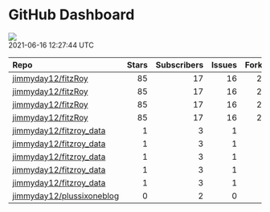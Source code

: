 GitHub Dashboard
================

![](https://github.com/jimmyday12/status/workflows/Render%20Status/badge.svg)  
2021-06-16 12:27:44 UTC

| Repo                                                                      | Stars | Subscribers | Issues | Forks | Status                                                                                                                                                                               | Commit                                                                                                                                                                              |
| :------------------------------------------------------------------------ | ----: | ----------: | -----: | ----: | :----------------------------------------------------------------------------------------------------------------------------------------------------------------------------------- | :---------------------------------------------------------------------------------------------------------------------------------------------------------------------------------- |
| [jimmyday12/fitzRoy](https://github.com/jimmyday12/fitzRoy)               |    85 |          17 |     16 |    20 | [![](https://github.com/jimmyday12/fitzRoy/workflows/R-CMD-check/badge.svg)](https://github.com/jimmyday12/fitzRoy/actions/runs/939583493)                                           | <a href="https://github.com/jimmyday12/fitzRoy/commit/2394e1378837238940a887332ef2748122d69548" title="fixes #147 - updating error message for `check_source`">2394e1</a>           |
| [jimmyday12/fitzRoy](https://github.com/jimmyday12/fitzRoy)               |    85 |          17 |     16 |    20 | [![](https://github.com/jimmyday12/fitzRoy/workflows/pkgdown/badge.svg)](https://github.com/jimmyday12/fitzRoy/actions/runs/678597120)                                               | <a href="https://github.com/jimmyday12/fitzRoy/commit/2394e1378837238940a887332ef2748122d69548" title="fixes #147 - updating error message for `check_source`">2394e1</a>           |
| [jimmyday12/fitzRoy](https://github.com/jimmyday12/fitzRoy)               |    85 |          17 |     16 |    20 | [![](https://github.com/jimmyday12/fitzRoy/workflows/Commands/badge.svg)](https://github.com/jimmyday12/fitzRoy/actions/runs/882009326)                                              | <a href="https://github.com/jimmyday12/fitzRoy/commit/2394e1378837238940a887332ef2748122d69548" title="fixes #147 - updating error message for `check_source`">2394e1</a>           |
| [jimmyday12/fitzRoy](https://github.com/jimmyday12/fitzRoy)               |    85 |          17 |     16 |    20 | [![](https://github.com/jimmyday12/fitzRoy/workflows/Render%20README/badge.svg)](https://github.com/jimmyday12/fitzRoy/actions/runs/663564569)                                       | <a href="https://github.com/jimmyday12/fitzRoy/commit/43f8751cb4e4c722d8867867913d6930c8d9c30a" title="updating workflows">43f875</a>                                               |
| [jimmyday12/fitzroy\_data](https://github.com/jimmyday12/fitzroy_data)    |     1 |           3 |      1 |     0 | [![](https://github.com/jimmyday12/fitzroy_data/workflows/update%20data/badge.svg)](https://github.com/jimmyday12/fitzroy_data/actions/runs/30566608)                                | <a href="https://github.com/jimmyday12/fitzroy_data/commit/513395df69da59ea026a522360ebf3542ef535b3" title="Merge branch 'master' of github.com:jimmyday12/fitzroy_data">513395</a> |
| [jimmyday12/fitzroy\_data](https://github.com/jimmyday12/fitzroy_data)    |     1 |           3 |      1 |     0 | [![](https://github.com/jimmyday12/fitzroy_data/workflows/test%20script/badge.svg)](https://github.com/jimmyday12/fitzroy_data/actions/runs/30568704)                                | <a href="https://github.com/jimmyday12/fitzroy_data/commit/d1eab30fb9dc7c6b4901b562cf4f2e9006812e67" title="fixing install line">d1eab3</a>                                         |
| [jimmyday12/fitzroy\_data](https://github.com/jimmyday12/fitzroy_data)    |     1 |           3 |      1 |     0 | [![](https://github.com/jimmyday12/fitzroy_data/workflows/schedule%20script/badge.svg)](https://github.com/jimmyday12/fitzroy_data/actions/runs/30568431)                            | <a href="https://github.com/jimmyday12/fitzroy_data/commit/f4691ba1420dbbbece8520463bc737a41826f7b6" title="testing">f4691b</a>                                                     |
| [jimmyday12/fitzroy\_data](https://github.com/jimmyday12/fitzroy_data)    |     1 |           3 |      1 |     0 | [![](https://github.com/jimmyday12/fitzroy_data/workflows/testing%20that%20R%20script%20runs/badge.svg)](https://github.com/jimmyday12/fitzroy_data/actions/runs/30651218)           | <a href="https://github.com/jimmyday12/fitzroy_data/commit/c043fd96eb1477958dfbbdc5bb160d6b99c45e4d" title="Update test_schedule.yml">c043fd</a>                                    |
| [jimmyday12/fitzroy\_data](https://github.com/jimmyday12/fitzroy_data)    |     1 |           3 |      1 |     0 | [![](https://github.com/jimmyday12/fitzroy_data/workflows/get%20new%20data/badge.svg)](https://github.com/jimmyday12/fitzroy_data/actions/runs/939445071)                            | <a href="https://github.com/jimmyday12/fitzroy_data/commit/3c5c10ebc261936386b2488ebb7919bae8be60da" title="updating weekly_data_process">3c5c10</a>                                |
| [jimmyday12/plussixoneblog](https://github.com/jimmyday12/plussixoneblog) |     0 |           2 |      0 |     1 | [![](https://github.com/jimmyday12/plussixoneblog/workflows/Get%20new%20data%20and%20rebuild%20site/badge.svg)](https://github.com/jimmyday12/plussixoneblog/actions/runs/938390114) | <a href="https://github.com/jimmyday12/plussixoneblog/commit/336de920cf1e9a9b105f9db907557dc526d97940" title="updating data after venue change">336de9</a>                          |
